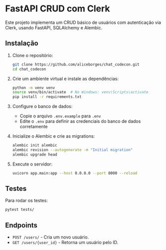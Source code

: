 # FastAPI CRUD com Clerk

Este projeto implementa um CRUD básico de usuários com autenticação via Clerk, usando FastAPI, SQLAlchemy e Alembic.

## Instalação
1. Clone o repositório:
   ```sh
   git clone https://github.com/aliceborges/chat_codecon.git
   cd chat_codecon
   ```

2. Crie um ambiente virtual e instale as dependências:
   ```sh
   python -m venv venv
   source venv/bin/activate  # No Windows: venv\Scripts\activate
   pip install -r requirements.txt
   ```

3. Configure o banco de dados:
   - Copie o arquivo `.env.example` para `.env`
   - Edite o `.env` para definir as credenciais do banco de dados corretamente

4. Inicialize o Alembic e crie as migrations:
   ```sh
   alembic init alembic
   alembic revision --autogenerate -m "Initial migration"
   alembic upgrade head
   ```

5. Execute o servidor:
   ```sh
   uvicorn app.main:app --host 0.0.0.0 --port 8000 --reload
   ```

## Testes
Para rodar os testes:
```sh
pytest tests/
```

## Endpoints
- `POST /users/` - Cria um novo usuário.
- `GET /users/{user_id}` - Retorna um usuário pelo ID.